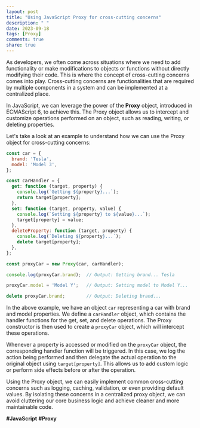 ```yaml
---
layout: post
title: "Using JavaScript Proxy for cross-cutting concerns"
description: " "
date: 2023-09-18
tags: [Proxy]
comments: true
share: true
---
```


As developers, we often come across situations where we need to add functionality or make modifications to objects or functions without directly modifying their code. This is where the concept of cross-cutting concerns comes into play. Cross-cutting concerns are functionalities that are required by multiple components in a system and can be implemented at a centralized place.

In JavaScript, we can leverage the power of the **Proxy** object, introduced in ECMAScript 6, to achieve this. The Proxy object allows us to intercept and customize operations performed on an object, such as reading, writing, or deleting properties.

Let's take a look at an example to understand how we can use the Proxy object for cross-cutting concerns:

```javascript
const car = {
  brand: 'Tesla',
  model: 'Model 3',
};

const carHandler = {
  get: function (target, property) {
    console.log(`Getting ${property}...`);
    return target[property];
  },
  set: function (target, property, value) {
    console.log(`Setting ${property} to ${value}...`);
    target[property] = value;
  },
  deleteProperty: function (target, property) {
    console.log(`Deleting ${property}...`);
    delete target[property];
  },
};

const proxyCar = new Proxy(car, carHandler);

console.log(proxyCar.brand);  // Output: Getting brand... Tesla

proxyCar.model = 'Model Y';   // Output: Setting model to Model Y...

delete proxyCar.brand;        // Output: Deleting brand...
```

In the above example, we have an object `car` representing a car with brand and model properties. We define a `carHandler` object, which contains the handler functions for the get, set, and delete operations. The Proxy constructor is then used to create a `proxyCar` object, which will intercept these operations.

Whenever a property is accessed or modified on the `proxyCar` object, the corresponding handler function will be triggered. In this case, we log the action being performed and then delegate the actual operation to the original object using `target[property]`. This allows us to add custom logic or perform side effects before or after the operation.

Using the Proxy object, we can easily implement common cross-cutting concerns such as logging, caching, validation, or even providing default values. By isolating these concerns in a centralized proxy object, we can avoid cluttering our core business logic and achieve cleaner and more maintainable code.

**#JavaScript** **#Proxy**